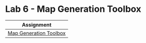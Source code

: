 # Lab 6 - Map Generation Toolbox

|Assignment |
|:------:|
|[Map Generation Toolbox](Map_Generation_Toolbox)|
